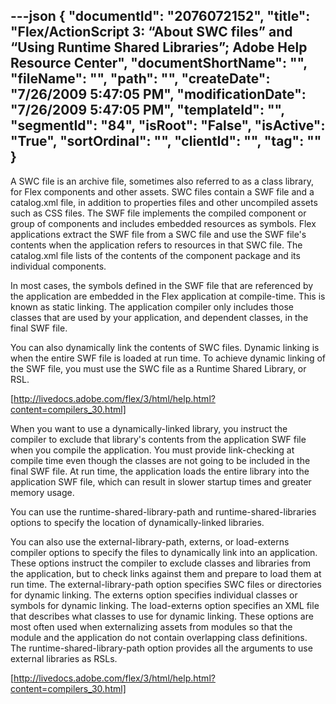 ---json
{
  "documentId": "2076072152",
  "title": "Flex/ActionScript 3: “About SWC files” and “Using Runtime Shared Libraries”; Adobe Help Resource Center",
  "documentShortName": "",
  "fileName": "",
  "path": "",
  "createDate": "7/26/2009 5:47:05 PM",
  "modificationDate": "7/26/2009 5:47:05 PM",
  "templateId": "",
  "segmentId": "84",
  "isRoot": "False",
  "isActive": "True",
  "sortOrdinal": "",
  "clientId": "",
  "tag": ""
}
---

A SWC file is an archive file, sometimes also referred to as a class library, for Flex components and other assets. SWC files contain a SWF file and a catalog.xml file, in addition to properties files and other uncompiled assets such as CSS files. The SWF file implements the compiled component or group of components and includes embedded resources as symbols. Flex applications extract the SWF file from a SWC file and use the SWF file's contents when the application refers to resources in that SWC file. The catalog.xml file lists of the contents of the component package and its individual components.

In most cases, the symbols defined in the SWF file that are referenced by the application are embedded in the Flex application at compile-time. This is known as static linking. The application compiler only includes those classes that are used by your application, and dependent classes, in the final SWF file.

You can also dynamically link the contents of SWC files. Dynamic linking is when the entire SWF file is loaded at run time. To achieve dynamic linking of the SWF file, you must use the SWC file as a Runtime Shared Library, or RSL.

[http://livedocs.adobe.com/flex/3/html/help.html?content=compilers_30.html]


When you want to use a dynamically-linked library, you instruct the compiler to exclude that library's contents from the application SWF file when you compile the application. You must provide link-checking at compile time even though the classes are not going to be included in the final SWF file. At run time, the application loads the entire library into the application SWF file, which can result in slower startup times and greater memory usage.

You can use the runtime-shared-library-path and runtime-shared-libraries options to specify the location of dynamically-linked libraries.

You can also use the external-library-path, externs, or load-externs compiler options to specify the files to dynamically link into an application. These options instruct the compiler to exclude classes and libraries from the application, but to check links against them and prepare to load them at run time. The external-library-path option specifies SWC files or directories for dynamic linking. The externs option specifies individual classes or symbols for dynamic linking. The load-externs option specifies an XML file that describes what classes to use for dynamic linking. These options are most often used when externalizing assets from modules so that the module and the application do not contain overlapping class definitions. The runtime-shared-library-path option provides all the arguments to use external libraries as RSLs.

[http://livedocs.adobe.com/flex/3/html/help.html?content=compilers_30.html]
